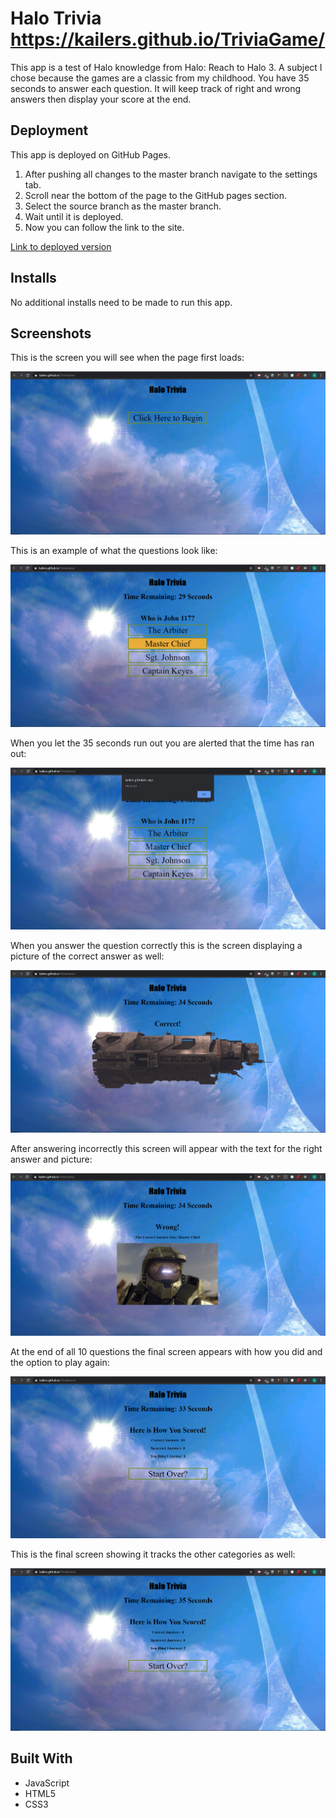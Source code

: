 # Halo Trivia  <https://kailers.github.io/TriviaGame/>
This app is a test of Halo knowledge from Halo: Reach to Halo 3. A subject I chose because the games are a classic from my childhood. You have 35 seconds to answer each question. It will keep track of right and wrong answers then display your score at the end.

## Deployment 
This app is deployed on GitHub Pages.
1. After pushing all changes to the master branch navigate to the settings tab.
1. Scroll near the bottom of the page to the GitHub pages section.
1. Select the source branch as the master branch.
1. Wait until it is deployed.
1. Now you can follow the link to the site.

[Link to deployed version](https://kailers.github.io/TriviaGame/)

## Installs
No additional installs need to be made to run this app.

## Screenshots

This is the screen you will see when the page first loads:

![Starting Screen](/assets/images/startScreen.png)

This is an example of what the questions look like:

![Example Question](/assets/images/questionExample.png)

When you let the 35 seconds run out you are alerted that the time has ran out:

![Times up!](/assets/images/noAnswer.png)

When you answer the question correctly this is the screen displaying a picture of the correct answer as well:

![Correct Answer](/assets/images/correctAnswer.png)

After answering incorrectly this screen will appear with the text for the right answer and picture:

![Wrong Answer](/assets/images/wrongAnswer.png)

At the end of all 10 questions the final screen appears with how you did and the option to play again:

![Final score](/assets/images/finalScreen.png)

This is the final screen showing it tracks the other categories as well:

![Final score with wrong and un answered questions](/assets/images/finalScreen2.png)

## Built With 
* JavaScript
* HTML5
* CSS3
